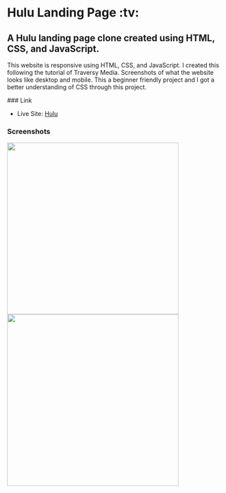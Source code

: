 <h1>Hulu Landing Page :tv:</h1>

<h2>A Hulu landing page clone created using HTML, CSS, and JavaScript.</h2>

<p>This website is responsive using HTML, CSS, and JavaScript. I created this following the tutorial of Traversy Media. Screenshots of what the website looks like desktop and mobile. This a beginner friendly project and I got a better understanding of CSS through this project.</p>
### Link

- Live Site: [Hulu](https://leslielopez25.github.io/hulu-landing-page/)

### Screenshots

<img src="/screenshots/desktop.png" width="400"><img src="/screenshots/mobile.png" width="400">
